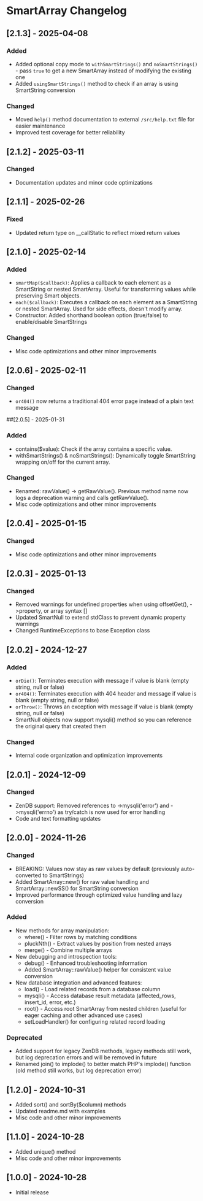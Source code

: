 # SmartArray Changelog

## [2.1.3] - 2025-04-08

### Added
- Added optional copy mode to `withSmartStrings()` and `noSmartStrings()` - pass `true` to get a new SmartArray instead of modifying the existing one
- Added `usingSmartStrings()` method to check if an array is using SmartString conversion

### Changed
- Moved `help()` method documentation to external `/src/help.txt` file for easier maintenance
- Improved test coverage for better reliability

## [2.1.2] - 2025-03-11

### Changed
- Documentation updates and minor code optimizations

## [2.1.1] - 2025-02-26

### Fixed
- Updated return type on __callStatic to reflect mixed return values

## [2.1.0] - 2025-02-14

### Added
- `smartMap($callback)`: Applies a callback to each element as a SmartString or nested SmartArray.
   Useful for transforming values while preserving Smart objects.
- `each($callback)`: Executes a callback on each element as a SmartString or nested SmartArray. Used for side effects, doesn't modify array.
- Constructor: Added shorthand boolean option (true/false) to enable/disable SmartStrings

### Changed
- Misc code optimizations and other minor improvements

## [2.0.6] - 2025-02-11

### Changed
- `or404()` now returns a traditional 404 error page instead of a plain text message

##[2.0.5] - 2025-01-31

### Added
- contains($value): Check if the array contains a specific value.
- withSmartStrings() & noSmartStrings(): Dynamically toggle SmartString wrapping on/off for the current array.

### Changed
- Renamed: rawValue() → getRawValue().  Previous method name now logs a deprecation warning and calls getRawValue().
- Misc code optimizations and other minor improvements

## [2.0.4] - 2025-01-15

### Changed
- Misc code optimizations and other minor improvements

## [2.0.3] - 2025-01-13

### Changed
- Removed warnings for undefined properties when using offsetGet(), ->property, or array syntax []
- Updated SmartNull to extend stdClass to prevent dynamic property warnings
- Changed RuntimeExceptions to base Exception class

## [2.0.2] - 2024-12-27

### Added
- `orDie()`: Terminates execution with message if value is blank (empty string, null or false)
- `or404()`: Terminates execution with 404 header and message if value is blank (empty string, null or false)
- `orThrow()`: Throws an exception with message if value is blank (empty string, null or false)
- SmartNull objects now support mysqli() method so you can reference the original query that created them

### Changed
- Internal code organization and optimization improvements

## [2.0.1] - 2024-12-09

### Changed
- ZenDB support: Removed references to ->mysqli('error') and ->mysqli('errno') as try/catch is now used for error handling
- Code and text formatting updates

## [2.0.0] - 2024-11-26

### Changed
* BREAKING: Values now stay as raw values by default (previously auto-converted to SmartStrings)
* Added SmartArray::new() for raw value handling and SmartArray::newSS() for SmartString conversion
* Improved performance through optimized value handling and lazy conversion

### Added
* New methods for array manipulation:
    * where() - Filter rows by matching conditions
    * pluckNth() - Extract values by position from nested arrays
    * merge() - Combine multiple arrays
* New debugging and introspection tools:
    * debug() - Enhanced troubleshooting information
    * Added SmartArray::rawValue() helper for consistent value conversion
* New database integration and advanced features:
    * load() - Load related records from a database column 
    * mysqli() - Access database result metadata (affected_rows, insert_id, error, etc.)
    * root() - Access root SmartArray from nested children (useful for eager caching and other advanced use cases)
    * setLoadHandler() for configuring related record loading

### Deprecated
- Added support for legacy ZenDB methods, legacy methods still work, but log deprecation errors and will be removed in future
- Renamed join() to implode() to better match PHP's implode() function (old method still works, but log deprecation error)

## [1.2.0] - 2024-10-31
* Added sort() and sortBy($column) methods
* Updated readme.md with examples
* Misc code and other minor improvements

## [1.1.0] - 2024-10-28
* Added unique() method
* Misc code and other minor improvements

## [1.0.0] - 2024-10-28
* Initial release
